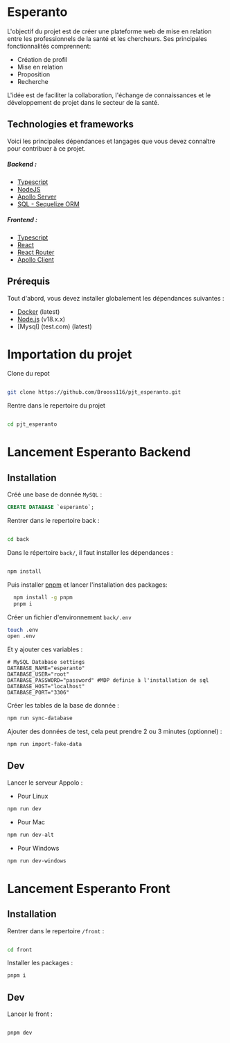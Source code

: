 # Esperanto

L'objectif du projet est de créer une plateforme web de mise en relation entre les professionnels de la santé et les chercheurs. Ses principales fonctionnalités comprennent:

- Création de profil
- Mise en relation
- Proposition
- Recherche

L'idée est de faciliter la collaboration, l'échange de connaissances et le développement de projet dans le secteur de la santé.

## Technologies et frameworks
Voici les principales dépendances et langages que vous devez connaître pour contribuer à ce projet.

##### Backend :
- [Typescript](https://www.typescriptlang.org/docs/)
- [NodeJS](https://nodejs.org/en/docs)
- [Apollo Server](https://www.apollographql.com/docs/apollo-server)
- [SQL - Sequelize ORM](https://sequelize.org/docs/v6/getting-started/)

##### Frontend :
- [Typescript](https://www.typescriptlang.org/docs/)
- [React](https://legacy.reactjs.org/docs/getting-started.html)
- [React Router](https://reactrouter.com/en/main)
- [Apollo Client](https://www.apollographql.com/docs/react/)

## Prérequis
Tout d'abord, vous devez installer globalement les dépendances suivantes :

- [Docker](https://www.docker.com/products/docker-desktop/) (latest)
- [Node.js](https://nodejs.org/en/) (v18.x.x)
- [Mysql] (test.com) (latest)

# Importation du projet

Clone du repot 

```bash

git clone https://github.com/Brooss116/pjt_esperanto.git

```
Rentre dans le repertoire du projet 

```bash

cd pjt_esperanto
```

# Lancement Esperanto Backend

## Installation

Créé une base de donnée `MySQL` :

```sql
CREATE DATABASE `esperanto`;
```

Rentrer dans le repertoire back : 

```bash

cd back
```

Dans le répertoire `back/`, il faut installer les dépendances :

```bash

npm install
```

Puis installer [pnpm](https://pnpm.io/fr/) et lancer l'installation des packages: 

```bash
  npm install -g pnpm
  pnpm i
```

Créer un fichier d'environnement `back/.env`

```bash
touch .env
open .env
```

Et y ajouter ces variables :

```dotenv
# MySQL Database settings
DATABASE_NAME="esperanto"
DATABASE_USER="root"
DATABASE_PASSWORD="password" #MDP definie à l'installation de sql
DATABASE_HOST="localhost"
DATABASE_PORT="3306"
```

Créer les tables de la base de donnée :

```bash
npm run sync-database
```

Ajouter des données de test, cela peut prendre 2 ou 3 minutes (optionnel) :

```bash
npm run import-fake-data
```

## Dev

Lancer le serveur Appolo :

- Pour Linux
```bash
npm run dev
```

- Pour Mac
```bash
npm run dev-alt
```

- Pour Windows
```bash
npm run dev-windows
```

# Lancement Esperanto Front 

## Installation

Rentrer dans le repertoire `/front` :

```bash

cd front
```


Installer les packages :

```bash
pnpm i

```

## Dev

Lancer le front : 


```bash

pnpm dev
```




